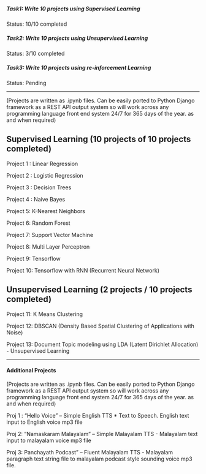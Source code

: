 

##### Task1: Write 10 projects using Supervised Learning
  Status: 10/10 completed
  
##### Task2: Write 10 projects using Unsupervised Learning
  Status: 3/10 completed
##### Task3: Write 10 projects using re-inforcement Learning
  Status: Pending

---


(Projects are written as .ipynb files. Can be easily ported to Python Django framework as a REST API output system so will work across any programming language front end system 24/7 for 365 days of the year.  as and when required)

## Supervised Learning (10 projects of 10 projects completed)

Project 1 : Linear Regression

Project 2 : Logistic Regression

Project 3 : Decision Trees

Project 4 : Naive Bayes

Project 5: K-Nearest Neighbors

Project 6: Random Forest

Project 7: Support Vector Machine

Project 8: Multi Layer Perceptron

Project 9: Tensorflow

Project 10: Tensorflow with RNN (Recurrent Neural Network)


## Unsupervised Learning (2 projects / 10 projects completed)

Project 11: K Means Clustering

Project 12: DBSCAN (Density Based Spatial Clustering of Applications with Noise)

Project 13: Document Topic modeling using LDA (Latent Dirichlet Allocation) - Unsupervised Learning 


---


#### Additional Projects 
(Projects are written as .ipynb files. Can be easily ported to Python Django framework as a REST API output system so will work across any programming language front end system 24/7 for 365 days of the year.  as and when required)


 Proj 1 : “Hello Voice” – Simple English TTS * Text to Speech.  English text input to English voice mp3 file

 Proj 2: “Namaskaram Malayalam” – Simple Malayalam TTS - Malayalam text input to malayalam voice mp3 file

 Proj 3: Panchayath Podcast” – Fluent Malayalam TTS - Malayalam paragraph text string file to malayalam podcast style sounding voice mp3 file.

